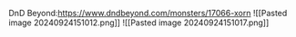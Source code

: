 DnD Beyond:https://www.dndbeyond.com/monsters/17066-xorn
![[Pasted image 20240924151012.png]]
![[Pasted image 20240924151017.png]]